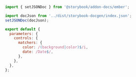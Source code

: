 ```js filename=".storybook/preview.js" renderer="ember" language="js"
import { setJSONDoc } from '@storybook/addon-docs/ember';

import docJson from '../dist/storybook-docgen/index.json';
setJSONDoc(docJson);

export default {
  parameters: {
    controls: {
      matchers: {
        color: /(background|color)$/i,
        date: /Date$/,
      },
    },
  },
};
```
